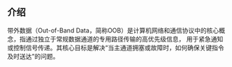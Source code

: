 ## 介绍
带外数据（Out-of-Band Data，简称OOB）是计算机网络和通信协议中的核心概念，指通过独立于常规数据通道的专用路径传输的高优先级信息，
用于紧急通知或控制信号传递。其核心目标是解决“当主通道拥塞或故障时，如何确保关键指令及时送达”的问题。
